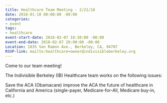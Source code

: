 ```yaml
---
title: Healthcare Team Meeting - 2/21/18
date: 2018-01-18 00:00:00 -08:00
categories:
- event
tags:
- healthcare
event-start-date: 2018-02-07 18:30:00 -08:00
event-end-date: 2018-02-07 20:00:00 -08:00
Location: 1835 San Ramon Ave., Berkeley, CA, 94707
RSVP-link: mailto:healthcare+owner@indivisibleberkeley.org
---
```


Come to our team meeting!

The Indivisible Berkeley (IB) Healthcare team works on the following issues:

Save the ACA (Obamacare)
improve the ACA
the future of healthcare in California and America (single-payer, Medicare-for-All, Medicare buy-in, etc.)